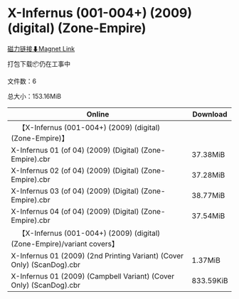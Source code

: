 # X-Infernus (001-004+) (2009) (digital) (Zone-Empire)

[磁力链接⬇Magnet Link](magnet:?xt=urn:btih:0d820dc10aa962a5e6cbf228e9d64971e96afde1&dn=X-Infernus%20%28001-004%2B%29%20%282009%29%20%28digital%29%20%28Zone-Empire%29)

打包下载📦仍在工事中

文件数：6

总大小：153.16MiB

Online | Download
--- | ---
&emsp;【X-Infernus (001-004+) (2009) (digital) (Zone-Empire)】 | 
X-Infernus 01 (of 04) (2009) (Digital) (Zone-Empire).cbr | 37.38MiB
X-Infernus 02 (of 04) (2009) (Digital) (Zone-Empire).cbr | 37.28MiB
X-Infernus 03 (of 04) (2009) (Digital) (Zone-Empire).cbr | 38.77MiB
X-Infernus 04 (of 04) (2009) (Digital) (Zone-Empire).cbr | 37.54MiB
&emsp;【X-Infernus (001-004+) (2009) (digital) (Zone-Empire)/variant covers】 | 
X-Infernus 01 (2009) (2nd Printing Variant) (Cover Only) (ScanDog).cbr | 1.37MiB
X-Infernus 01 (2009) (Campbell Variant) (Cover Only) (ScanDog).cbr | 833.59KiB